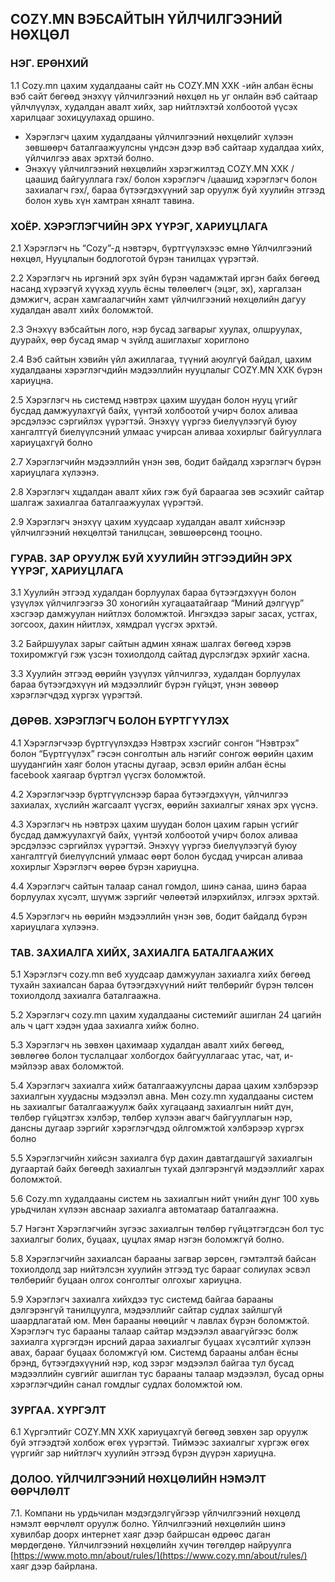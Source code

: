 ## COZY.MN ВЭБСАЙТЫН ҮЙЛЧИЛГЭЭНИЙ НӨХЦӨЛ

### НЭГ. ЕРӨНХИЙ
1.1 Cozy.mn цахим худалдааны сайт нь COZY.MN ХХК -ийн албан ёсны вэб сайт бөгөөд энэхүү үйлчилгээний нөхцөл нь уг онлайн вэб сайтаар үйлчлүүлэх, худалдан авалт хийх, зар нийтлэхтэй холбоотой үүсэх харилцааг зохицуулахад оршино.

-   Хэрэглэгч цахим худалдааны үйлчилгээний нөхцөлийг хүлээн зөвшөөрч баталгаажуулсны үндсэн дээр вэб сайтаар худалдаа хийх, үйлчилгээ авах эрхтэй болно.   
-   Энэхүү үйлчилгээний нөхцөлийн хэрэгжилтэд COZY.MN ХХК /цаашид байгууллага гэх/ болон хэрэглэгч /цаашид хэрэглэгч болон захиалагч гэх/, бараа бүтээгдэхүүний зар оруулж буй хуулийн этгээд болон хувь хүн хамтран хяналт тавина.

### ХОЁР. ХЭРЭГЛЭГЧИЙН ЭРХ ҮҮРЭГ, ХАРИУЦЛАГА
2.1 Хэрэглэгч нь “Cozy”-д нэвтэрч, бүртгүүлэхээс өмнө Үйлчилгээний нөхцөл, Нууцлалын бодлоготой бүрэн танилцах үүрэгтэй.

2.2 Хэрэглэгч нь иргэний эрх зүйн бүрэн чадамжтай иргэн байх бөгөөд насанд хүрээгүй хүүхэд хууль ёсны төлөөлөгч (эцэг, эх), харгалзан дэмжигч, асран хамгаалагчийн хамт үйлчилгээний нөхцөлийн дагуу худалдан авалт хийх боломжтой.

2.3 Энэхүү вэбсайтын лого, нэр бусад загварыг хуулах, олшруулах, дуурайх, өөр бусад ямар ч зүйлд ашиглахыг хориглоно

2.4 Вэб сайтын хэвийн үйл ажиллагаа, түүний аюулгүй байдал, цахим худалдааны хэрэглэгчдийн мэдээллийн нууцлалыг COZY.MN ХХК бүрэн хариуцна.

2.5 Хэрэглэгч нь системд нэвтрэх цахим шуудан болон нууц үгийг бусдад дамжуулахгүй байх, үүнтэй холбоотой учирч болох аливаа эрсдэлээс сэргийлэх үүрэгтэй. Энэхүү үүргээ биелүүлээгүй буюу хангалтгүй биелүүлсэний улмаас учирсан аливаа хохирлыг байгууллага хариуцахгүй болно

2.7 Хэрэглэгчийн мэдээллийн үнэн зөв, бодит байдалд хэрэглэгч бүрэн хариуцлага хүлээнэ.

2.8 Хэрэглэгч хцдалдан авалт хйих гэж буй бараагаа зөв эсэхийг сайтар шалгаж захиалгаа баталгаажуулах үүрэгтэй. 

2.9 Хэрэглэгч энэхүү цахим хуудсаар худалдан авалт хийснээр үйлчилгээний нөхцөлтэй танилцсан, зөвшөөрсөнд тооцно.

### ГУРАВ. ЗАР ОРУУЛЖ БУЙ ХУУЛИЙН ЭТГЭЭДИЙН ЭРХ ҮҮРЭГ, ХАРИУЦЛАГА
3.1 Хуулийн этгээд худалдан борлуулах бараа бүтээгдэхүүн болон үзүүлэх үйлчилгээгээ 30 хоногийн хугацаатайгаар “Миний дэлгүүр” хэсгээр дамжуулан нийтлэх боломжтой. Ингэхдээ зарыг засах, устгах, зогсоох, дахин нйитлэх, хямдрал үүсгэх эрхтэй.

3.2 Байршуулах зарыг сайтын админ хянаж шалгах бөгөөд хэрэв тохиромжгүй гэж үзсэн тохиолдолд сайтад дүрслэгдэх эрхийг хасна.

3.3 Хуулийн этгээд өөрийн үзүүлэх үйлчилгээ, худалдан борлуулах бараа бүтээгдэхүүн ий мэдээллийг бүрэн гүйцэт, үнэн зөвөөр хэрэглэгчдэд хүргэх үүрэгтэй.

### ДӨРӨВ. ХЭРЭГЛЭГЧ БОЛОН БҮРТГҮҮЛЭХ
4.1 Хэрэглэгчээр бүртгүүлэхдээ  Нэвтрэх хэсгийг сонгон “Нэвтрэх” болон “Бүртгүүлэх” гэсэн сонголтын аль нэгийг сонгож өөрийн цахим шуудангийн хаяг болон утасны дугаар, эсвэл өрийн албан ёсны facebook хаягаар бүртгэл үүсгэх боломжтой. 

4.2 Хэрэглэгчээр бүртгүүлснээр бараа бүтээгдэхүүн, үйлчилгээ захиалах, хүслийн жагсаалт үүсгэх, өөрийн захиалгыг хянах эрх үүснэ.

4.3 Хэрэглэгч нь нэвтрэх цахим шуудан болон цахим гарын үсгийг бусдад дамжуулахгүй байх, үүнтэй холбоотой учирч болох аливаа эрсдэлээс сэргийлэх үүрэгтэй. Энэхүү үүргээ биелүүлээгүй буюу хангалтгүй биелүүлсний улмаас өөрт болон бусдад учирсан аливаа хохирлыг Хэрэглэгч өөрөө бүрэн хариуцна.

4.4 Хэрэглэгч сайтын талаар санал гомдол, шинэ санаа, шинэ бараа борлуулах хүсэлт, шүүмж зэргийг чөлөөтэй илэрхийлэх, илгээх эрхтэй.

4.5 Хэрэглэгч нь өөрийн мэдээллийн үнэн зөв, бодит байдалд бүрэн хариуцлага хүлээнэ.

### ТАВ. ЗАХИАЛГА ХИЙХ, ЗАХИАЛГА БАТАЛГААЖИХ
5.1 Хэрэглэгч cozy.mn веб хуудсаар дамжуулан захиалга хийх бөгөөд тухайн захиалсан бараа бүтээгдэхүүний нийт төлбөрийг бүрэн төлсөн тохиолдолд захиалга баталгаажна.

5.2 Хэрэглэгч cozy.mn цахим худалдааны системийг ашиглан 24 цагийн аль ч цагт хэдэн удаа захиалга хийж болно.

5.3 Хэрэглэгч нь зөвхөн цахимаар худалдан авалт хийх бөгөөд, зөвлөгөө болон  туслалцааг холбогдох байгууллагаас утас, чат, и-мэйлээр авах боломжтой.

5.4 Хэрэглэгч захиалга хийж баталгаажуулсны дараа цахим хэлбэрээр захиалгын хуудасны мэдээлэл авна. Мөн cozy.mn худалдааны систем нь захиалгыг баталгаажуулж байх хугацаанд захиалгын нийт дүн, төлбөр гүйцэтгэх хэлбэр, төлбөр хүлээн авагч байгууллагын нэр, дансны дугаар зэргийг хэрэглэгчдэд ойлгомжтой хэлбэрээр хүргэх болно

5.5 Хэрэглэгчийн хийсэн захиалга бүр дахин давтагдашгүй захиалгын дугаартай байх бөгөөдh захиалгын тухай дэлгэрэнгүй мэдээллийг харах боломжтой.

5.6 Cozy.mn худалдааны систем нь захиалгын нийт үнийн дүнг 100 хувь урьдчилан хүлээн авснаар захиалга автоматаар баталгаажна.

5.7 Нэгэнт Хэрэглэгчийн зүгээс захиалгын төлбөр гүйцэтгэгдсэн бол тус захиалгыг болих, буцаах, цуцлах ямар нэгэн боломжгүй болно.

5.8 Хэрэглэгчийн захиалсан барааны загвар зөрсөн, гэмтэлтэй байсан тохиолдолд зар нийтэлсэн хуулийн этгээд  тус барааг солиулах эсвэл төлбөрийг буцаан олгох сонголтыг олгохыг хариуцна.

5.9 Хэрэглэгч захиалга хийхдээ тус системд байгаа барааны дэлгэрэнгүй танилцуулга, мэдээллийг сайтар судлах зайлшгүй шаардлагатай юм. Мөн барааны нөөцийг ч лавлах бүрэн боломжтой. Хэрэглэгч тус барааны талаар сайтар мэдээлэл аваагүйгээс болж захиалга хүргэгдэн ирсний дараа захиалгыг буцаах хүсэлтийг хүлээн авах, барааг буцаах боломжгүй юм. Системд барааны албан ёсны брэнд, бүтээгдэхүүний нэр, код зэрэг мэдээлэл байгаа тул бусад мэдээллийн сувгийг ашиглан тус барааны талаар мэдээлэл, бусад орны хэрэглэгчдийн санал гомдлыг судлах боломжтой юм.

### ЗУРГАА. ХҮРГЭЛТ
6.1 Хүргэлтийг COZY.MN ХХК хариуцахгүй бөгөөд зөвхөн зар оруулж буй этгээдтэй холбож өгөх үүрэгтэй. Тиймээс захиалгыг хүргэж өгөх үүргийг зар нийтлэгч хуулийн этгээд бүрэн дүүрэн хариуцна.

### ДОЛОО. ҮЙЛЧИЛГЭЭНИЙ НӨХЦӨЛИЙН НЭМЭЛТ ӨӨРЧЛӨЛТ
7.1. Компани нь урдьчилан мэдэгдэлгүйгээр үйлчилгээний нөхцөлд нэмэлт өөрчлөлт оруулж болно. Үйлчилгээний нөхцөлийн шинэ хувилбар доорх интернет хаяг дээр байршсан өдрөөс даган мөрдөгдөнө. Үйлчилгээний нөхцөлийн хүчин төгөлдөр найруулга  [https://www.moto.mn/about/rules/](https://www.cozy.mn/about/rules/) хаяг дээр байрлана.
